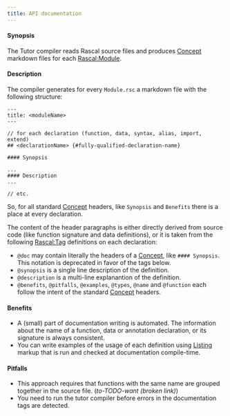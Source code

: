 ```yaml
---
title: API documentation
---
```


#### Synopsis

The Tutor compiler reads Rascal source files and produces [Concept](/docs//Tutor/Concept) markdown files 
for each [Rascal:Module](/docs/Rascal/Declarations/Module).

#### Description

The compiler generates for every `Module.rsc` a markdown file with the following structure:

``````
---
title: <moduleName>
---

// for each declaration (function, data, syntax, alias, import, extend)
## <declarationName> {#fully-qualified-declaration-name}

#### Synopsis

...
#### Description
...

// etc.
``````

So, for all standard [Concept](/docs//Tutor/Concept) headers, like `Synopsis` and `Benefits` there is a place at every declaration.

The content of the header paragraphs is either directly derived from source code (like function signature and data definitions), or it is taken from the following [Rascal:Tag](/docs/Rascal/Declarations/Tag) definitions on each declaration:
* `@doc` may contain literally the headers of a [Concept](/docs//Tutor/Concept), like `#### Synopsis`. This notation is deprecated in favor of the tags below.
* `@synopsis` is a single line description of the definition.
* `@description` is a multi-line explanantion of the definition.
* `@benefits`, `@pitfalls`, `@examples`, `@types`, `@name` and `@function` each follow the intent of the standard [Concept](/docs//Tutor/Concept) headers.


#### Benefits

* A (small) part of documentation writing is automated. The information about the name of a function, data or annotation declaration, or its signature is always consistent.
* You can write examples of the usage of each definition using [Listing](/docs/Tutor/Markup/InlineMarkup/Listing) markup that is run and checked at documentation compile-time.

#### Pitfalls 

* This approach requires that functions with the same name are grouped together in the source file. (_to-TODO-want (broken link)_)
* You need to run the tutor compiler before errors in the documentation tags are detected.

